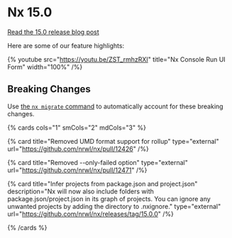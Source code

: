 # Nx 15.0

[Read the 15.0 release blog post](/blog/whats-new-in-nx-15)

Here are some of our feature highlights:

{% youtube
src="https://youtu.be/ZST_rmhzRXI"
title="Nx Console Run UI Form"
width="100%" /%}

## Breaking Changes

Use [the `nx migrate` command](/features/automate-updating-dependencies) to automatically account for these breaking changes.

{% cards cols="1" smCols="2" mdCols="3" %}

{% card title="Removed UMD format support for rollup" type="external" url="https://github.com/nrwl/nx/pull/12426" /%}

{% card title="Removed --only-failed option" type="external" url="https://github.com/nrwl/nx/pull/12471" /%}

{% card title="Infer projects from package.json and project.json" description="Nx will now also include folders with package.json/project.json in its graph of projects. You can ignore any unwanted projects by adding the directory to .nxignore." type="external" url="https://github.com/nrwl/nx/releases/tag/15.0.0" /%}

{% /cards %}

